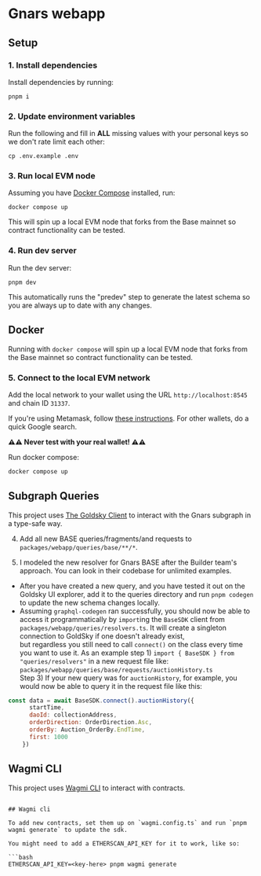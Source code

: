 # Gnars webapp

## Setup
### 1. Install dependencies
Install dependencies by running:
```
pnpm i
```

### 2. Update environment variables
Run the following and fill in **ALL** missing values with your personal keys so we don't rate limit each other:
```
cp .env.example .env
```

### 3. Run local EVM node
Assuming you have [Docker Compose](https://docs.docker.com/compose/install/) installed, run:
```
docker compose up
```

This will spin up a local EVM node that forks from the Base mainnet so contract functionality can be tested.

### 4. Run dev server
Run the dev server:
```
pnpm dev
```

This automatically runs the "predev" step to generate the latest schema so you are always up to date with any changes.
## Docker

Running with `docker compose` will spin up a local EVM node that forks from the Base mainnet so contract functionality can be tested.

### 5. Connect to the local EVM network
Add the local network to your wallet using the URL `http://localhost:8545` and chain ID `31337`.

If you're using Metamask, follow [these instructions](https://support.metamask.io/networks-and-sidechains/managing-networks/how-to-add-a-custom-network-rpc/). For other wallets, do a quick Google search.

**⚠️⚠️ Never test with your real wallet! ⚠️⚠️**

Run docker compose:

```bash
docker compose up
```

## Subgraph Queries

This project uses [The Goldsky Client](https://api.goldsky.com/api/public/project_clz4ukquribdy010b1fgua9nm/subgraphs/gnars-base/latest/gn) to interact with the Gnars subgraph in a type-safe way.

4. Add all new BASE queries/fragments/and requests to `packages/webapp/queries/base/**/*`.

5. I modeled the new resolver for Gnars BASE after the Builder team's approach. You can look in their codebase for unlimited examples.  
- After you have created a new query, and you have tested it out on the Goldsky UI explorer, add it to the queries directory and run `pnpm codegen` to update the new schema changes locally.
- Assuming `graphql-codegen` ran successfully, you should now be able to access it programmatically by `import`ing the `BaseSDK` client from `packages/webapp/queries/resolvers.ts`. It will create a singleton connection to GoldSky if one doesn't already exist,  
    but regardless you still need to call `connect()` on the class every time you want to use it. As an example step 1) `import { BaseSDK } from "queries/resolvers"` in a new request file like: `packages/webapp/queries/base/requests/auctionHistory.ts`  
    Step 3) If your new query was for `auctionHistory`, for example, you would now be able to query it in the request file like this:  

```js
const data = await BaseSDK.connect().auctionHistory({
      startTime,
      daoId: collectionAddress,
      orderDirection: OrderDirection.Asc,
      orderBy: Auction_OrderBy.EndTime,
      first: 1000
    })
```

## Wagmi CLI

This project uses [Wagmi CLI](https://wagmi.sh/cli/getting-started) to interact with contracts.
```  

## Wagmi cli

To add new contracts, set them up on `wagmi.config.ts` and run `pnpm wagmi generate` to update the sdk.

You might need to add a ETHERSCAN_API_KEY for it to work, like so:

```bash
ETHERSCAN_API_KEY=<key-here> pnpm wagmi generate
```
